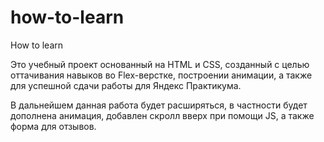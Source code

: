 # how-to-learn
How to learn

Это учебный проект основанный на HTML и CSS, созданный с целью оттачивания навыков во Flex-верстке, построении анимации, а также для успешной сдачи работы для Яндекс Практикума.

В дальнейшем данная работа будет расширяться, в частности будет дополнена анимация, добавлен скролл вверх при помощи JS, а также форма для отзывов. 
